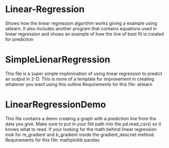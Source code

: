 # Linear-Regression
Shows how the linear regression algorithm works giving a example using sklearn. It also includes another program that contains equations used in linear regression and shows an example of how the line of best fit is created for prediction

# SimpleLienarRegression
This file is a super simple implimination of using linear regression to predict an output in 2-D. This is more of a template for improvement in creating whatever you want using this outline
Requirements for this file:
sklearn

# LinearRegressionDemo
This file contains a demo creating a graph with a prediction line from the data you give. Make sure to put in your file path into the pd.read_csv() so it knows what to read. If your looking for the math behind linear regression look for m_gradient and b_gradient inside the gradient_descnet method.
Requirements for this file:
mathplotlib
pandas
